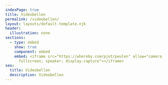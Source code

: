 ```yaml
---
indexPage: true
title: Videobellen
permalink: /videobellen/
layout: layouts/default-template.njk
header:
  illustration: none
sections:
  - type: embed
    show: true
    component: embed
    embed: <iframe src="https://whereby.com/pjotrpeulen" allow="camera; microphone;
      fullscreen; speaker; display-capture"></iframe>
seo:
  title: Videobellen
  description: Videobellen
---
```

